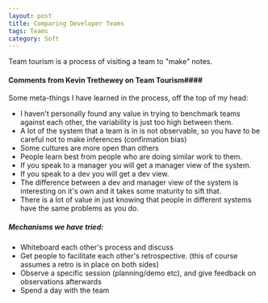 ```yaml
---
layout: post
title: Comparing Developer Teams
tags: Teams
category: Soft
---
```

Team tourism is a process of visiting a team to "make" notes.

#### Comments from Kevin Trethewey on Team Tourism####

Some meta-things I have learned in the process, off the top of my head:  
- I haven't personally found any value in trying to benchmark teams against each other, the variability is just too high between them.   
- A lot of the system that a team is in is not observable, so you have to be careful not to make inferences (confirmation bias)  
- Some cultures are more open than others  
- People learn best from people who are doing similar work to them.  
- If you speak to a manager you will get a manager view of the system.  
- If you speak to a dev you will get a dev view.  
- The difference between a dev and manager view of the system is interesting on it's own and it takes some maturity to sift that.  
- There is a lot of value in just knowing that people in different systems have the same problems as you do.

##### Mechanisms we have tried: #####
- Whiteboard each other's process and discuss  
- Get people to facilitate each other's retrospective. (this of course assumes a retro is in place on both sides)  
- Observe a specific session (planning/demo etc), and give feedback on observations afterwards  
- Spend a day with the team  
